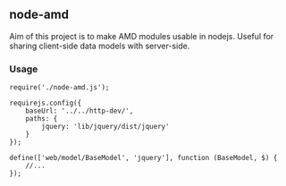 ## node-amd

Aim of this project is to make AMD modules usable in nodejs. Useful for sharing client-side data models with server-side.

### Usage
```
require('./node-amd.js');

requirejs.config({
    baseUrl: '../../http-dev/',
    paths: {
        jquery: 'lib/jquery/dist/jquery'
    }
});

define(['web/model/BaseModel', 'jquery'], function (BaseModel, $) {
    //...
});
```

